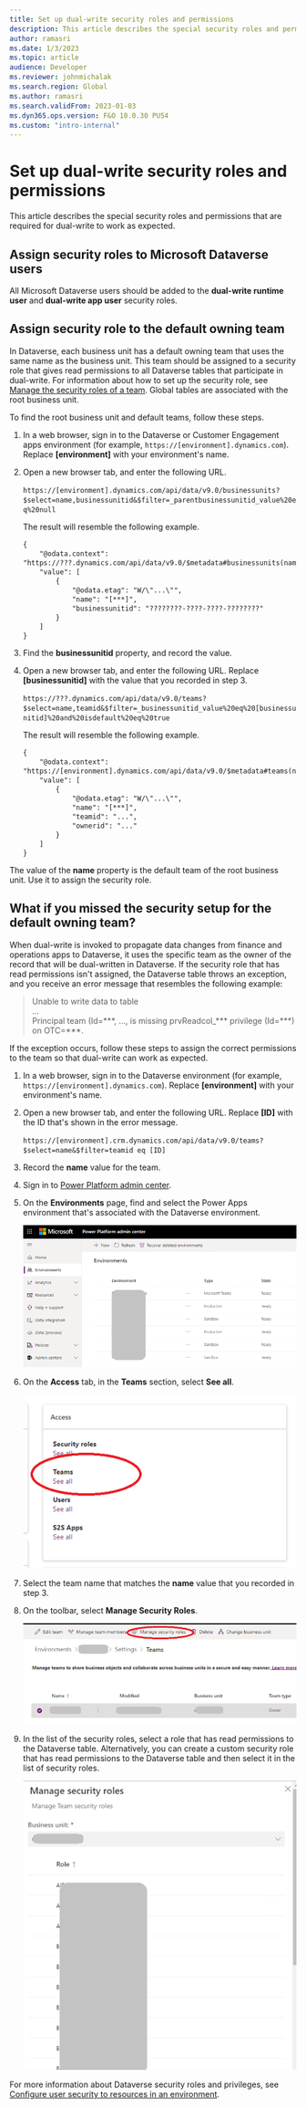 ```yaml
---
title: Set up dual-write security roles and permissions
description: This article describes the special security roles and permissions that are required for dual-write to work as expected.
author: ramasri
ms.date: 1/3/2023
ms.topic: article
audience: Developer
ms.reviewer: johnmichalak
ms.search.region: Global
ms.author: ramasri
ms.search.validFrom: 2023-01-03
ms.dyn365.ops.version: F&O 10.0.30 PU54
ms.custom: "intro-internal"
---
```


# Set up dual-write security roles and permissions

This article describes the special security roles and permissions that are required for dual-write to work as expected.

## Assign security roles to Microsoft Dataverse users

All Microsoft Dataverse users should be added to the **dual-write runtime user** and **dual-write app user** security roles.

## Assign security role to the default owning team

In Dataverse, each business unit has a default owning team that uses the same name as the business unit. This team should be assigned to a security role that gives read permissions to all Dataverse tables that participate in dual-write. For information about how to set up the security role, see [Manage the security roles of a team](/power-platform/admin/manage-teams#manage-the-security-roles-of-a-team). Global tables are associated with the root business unit.

To find the root business unit and default teams, follow these steps.

1. In a web browser, sign in to the Dataverse or Customer Engagement apps environment (for example, `https://[environment].dynamics.com`). Replace **\[environment\]** with your environment's name.
2. Open a new browser tab, and enter the following URL.

    `https://[environment].dynamics.com/api/data/v9.0/businessunits?$select=name,businessunitid&$filter=_parentbusinessunitid_value%20eq%20null`

    The result will resemble the following example.

    ```
    {
        "@odata.context": "https://???.dynamics.com/api/data/v9.0/$metadata#businessunits(name,businessunitid)",
        "value": [
            {
                "@odata.etag": "W/\"...\"",
                "name": "[***]",
                "businessunitid": "????????-????-????-????????"
            }
        ]
    }
    ```

3. Find the **businessunitid** property, and record the value.
4. Open a new browser tab, and enter the following URL. Replace **\[businessunitid\]** with the value that you recorded in step 3.

    `https://???.dynamics.com/api/data/v9.0/teams?$select=name,teamid&$filter=_businessunitid_value%20eq%20[businessunitid]%20and%20isdefault%20eq%20true`

    The result will resemble the following example.

    ```
    {
        "@odata.context": "https://[environment].dynamics.com/api/data/v9.0/$metadata#teams(name,teamid)",
        "value": [
            {
                "@odata.etag": "W/\"...\"",
                "name": "[***]",
                "teamid": "...",
                "ownerid": "..."
            }
        ]
    }
    ```

The value of the **name** property is the default team of the root business unit. Use it to assign the security role.

## What if you missed the security setup for the default owning team?

When dual-write is invoked to propagate data changes from finance and operations apps to Dataverse, it uses the specific team as the owner of the record that will be dual-written in Dataverse. If the security role that has read permissions isn't assigned, the Dataverse table throws an exception, and you receive an error message that resembles the following example:

> Unable to write data to table<br>
> ...<br>
> Principal team (Id=\*\*\*, ..., is missing prvReadcol\_\*\*\* privilege (Id=\*\*\*) on OTC=\*\*\*.

If the exception occurs, follow these steps to assign the correct permissions to the team so that dual-write can work as expected.

1. In a web browser, sign in to the Dataverse environment (for example, `https://[environment].dynamics.com`). Replace **\[environment\]** with your environment's name.
2. Open a new browser tab, and enter the following URL. Replace **\[ID\]** with the ID that's shown in the error message.

    `https://[environment].crm.dynamics.com/api/data/v9.0/teams?$select=name&$filter=teamid eq [ID]`

3. Record the **name** value for the team.
4. Sign in to [Power Platform admin center](https://admin.powerplatform.microsoft.com/environments).
5. On the **Environments** page, find and select the Power Apps environment that's associated with the Dataverse environment.

    ![List of environments on the Environments page.](media/PrincipalTeam-Security-Role-1.png)

6. On the **Access** tab, in the **Teams** section, select **See all**.

    ![See all link in the Teams section of the Access tab.](media/PrincipalTeam-Security-Role-2.png)

7. Select the team name that matches the **name** value that you recorded in step 3.
8. On the toolbar, select **Manage Security Roles**.

    ![Manage Security Roles button on the Teams page.](media/PrincipalTeam-Security-Role-3.png)

9. In the list of the security roles, select a role that has read permissions to the Dataverse table. Alternatively, you can create a custom security role that has read permissions to the Dataverse table and then select it in the list of security roles.

    ![List of security roles on the Manage security roles page.](media/PrincipalTeam-Security-Role-4.png)

For more information about Dataverse security roles and privileges, see [Configure user security to resources in an environment](/power-platform/admin/database-security).

